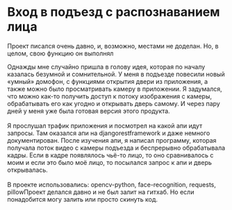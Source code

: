 # Вход в подъезд с распознаванием лица

Проект писался очень давно, и, возможно, местами не доделан. Но, в целом, свою функцию он выполнял <br>

Однажды мне случайно пришла в голову идея, которая по началу казалась безумной и сомнительной. У меня в подъезде повесили новый «умный» домофон, с функциями открытия двери из приложения, а также можно было просматривать камеру в приложении. Я задумался, что можно как-то получить доступ к потоку изображения с камеры, обрабатывать его как угодно и открывать дверь самому. И через пару дней у меня уже была готовая версия этого продукта. <br><br>
Я прослушал трафик приложения и посмотрел на какой апи идут запросы. Там оказался апи на djangorestframework и даже немного документирован. После изучения апи, я написал программу, которая получала поток видео с камеры подъезда и беспрерывно обрабатывала кадры. Если в кадре появлялось чьё-то лицо, то оно сравнивалось с моим и если это было моё лицо, то посылался запрос к апи и дверь открывалась. <br><br>
В проекте использовались: opencv-python,  face-recognition, requests, pillowПроект делался давно и не был залит на гитхаб. Но если понадобится могу залить или просто скинуть код.

